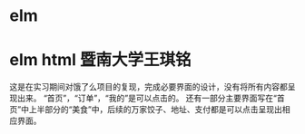 # elm
# elm html 暨南大学王琪铭

这是在实习期间对饿了么项目的复现，完成必要界面的设计，没有将所有内容都呈现出来。
“首页”，“订单”，“我的”是可以点击的。
还有一部分主要界面写在“首页”中上半部分的“美食”中，后续的万家饺子、地址、支付都是可以点击呈现出相应界面。
